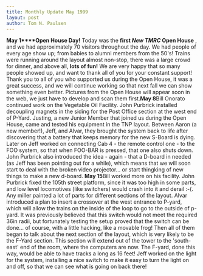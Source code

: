 ```yaml
---
title: Monthly Update May 1999 
layout: post
author: Tom N. Paulsen
---
```




 **May 1****Open House Day!**  Today was the **first *New TMRC* Open House** , and we had approximately 70 visitors throughout the day. We had people of every age show up; from babies to alumni members from the 50's! Trains were running around the layout almost non\-stop, there was a large crowd for dinner, and above all, **lots of fun!** We are very happy that so many people showed up, and want to thank all of you for your constant support!  Thank you to all of you who supported us during the Open House, it was a great success, and we will continue working so that next fall we can show something even better. Pictures from the Open House will appear soon in the web, we just have to develop and scan them first.**May 8**Bill Onorato continued work on the Vegetable Oil Facility. John Purbrick installed decoupling magnets in the siding for the Post Office section at the west end of P\-Yard. Justing, a new Junior Member that joined us during the Open House, came and tested his equipment in the TNP layout.  Between Aaron (a new member!), Jeff, and Alvar, they brought the system back to life after discovering that a battery that keeps memory for the new S\-Board is dying. Later on Jeff worked on connecting Cab 4 \- the remote control one \- to the FOO system, so that when FOO\-BAR is pressed, that one also shuts down. John Purbrick also introduced the idea \- again \- that a D\-board in needed (as Jeff has been pointing out for a while), which means that we will soon start to deal with the broken video projector... or start thingking of new things to make a new d\-board. **May 15**Bill worked more on his facility. John Purbrick fixed the 105th street platform, since it was too high in some parts, and low level locomotives (like switchers) would crash into it and derail :\-(. Any miller painted a lot of parts for different sections of the layout. Alvar introduced a plan to insert a crossover at the west entrance to P\-yard, which will allow the trains on the inside of the loop to go to the outside of p\-yard. It was previously believed that this switch would not meet the required 36in radii, but fortunately testing the setup proved that the switch can be done... of course, with a little hacking, like a movable frog!  Then all of them began to talk about the next section of the layout, which is very likely to be the F\-Yard section. This section will extend out of the tower to the 'south\-east' end of the room, where the computers are now. The F\-yard, done this way, would be able to have tracks a long as 16 feet!  Jeff worked on the light for the system, installing a nice switch to make it easy to turn the light on and off, so that we can see what is going on back there!   